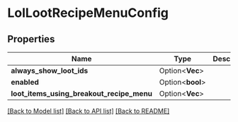 # LolLootRecipeMenuConfig

## Properties

Name | Type | Description | Notes
------------ | ------------- | ------------- | -------------
**always_show_loot_ids** | Option<**Vec<String>**> |  | [optional]
**enabled** | Option<**bool**> |  | [optional]
**loot_items_using_breakout_recipe_menu** | Option<**Vec<String>**> |  | [optional]

[[Back to Model list]](../README.md#documentation-for-models) [[Back to API list]](../README.md#documentation-for-api-endpoints) [[Back to README]](../README.md)


